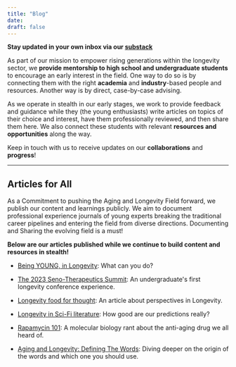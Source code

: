 ```yaml
---
title: "Blog"
date: 
draft: false
---
```

**Stay updated in your own inbox via our [substack](https://longevityxplorer.substack.com/)**

As part of our mission to empower rising generations within the longevity sector, we **provide mentorship to high school and undergraduate students** to encourage an early interest in the field. One way to do so is by connecting them with the right **academia** and **industry**-based people and resources. Another way is by direct, case-by-case advising.

As we operate in stealth in our early stages, we work to provide feedback and guidance while they (the young enthusiasts) write articles on topics of their choice and interest, have them professionally reviewed, and then share them here. We also connect these students with relevant **resources and opportunities** along the way. 

Keep in touch with us to receive updates on our **collaborations** and **progress**!


---
## Articles for All
As a Commitment to pushing the Aging and Longevity Field forward, we publish our content and learnings publicly.
We aim to document professional experience journals of young experts breaking the traditional career pipelines and entering the field from diverse directions. Documenting and Sharing the evolving field is a must!

**Below are our articles published while we continue to build content and resources in stealth!**


- [Being YOUNG, in Longevity](https://longevityxplorer.substack.com/p/being-young-in-longevity): What can you do?
  
- [The 2023 Seno-Therapeutics Summit](https://longevityxplorer.substack.com/p/the-2023-seno-therapeutics-summit): An undergraduate's first longevity conference experience.
  
- [Longevity food for thought](https://longevityxplorer.substack.com/p/longevity-food-for-thought): An article about perspectives in Longevity.
  
- [Longevity in Sci-Fi literature](https://longevityxplorer.substack.com/p/longevity-in-sci-fi-literature): How good are our predictions really?
  
- [Rapamycin 101](https://longevityxplorer.substack.com/p/rapamycin-101): A molecular biology rant about the anti-aging drug we all heard of.
  
- [Aging and Longevity: Defining The Words](https://longevityxplorer.substack.com/p/aging-and-longevity-defining-the): Diving deeper on the origin of the words and which one you should use.


<!---
USE THIS FUTURE GITHUBBERS AND PLACE THE APPROPRIATE CONTENT INSIDE FOR ARTICLE LINKS UNTIL WE CAN FIND A BETTER WAY TO INTEGRATE SUBSTACK API/CONTENT

[Article title here](substack link here): Subtitle/attention grab here


- [Introductory](#introductory)
- [Deep dives](#deep-dives)
- [Personal stories](#personal-stories)
- [Creative work](#creative-work)
- [Curated lists](#curated-lists)

---

## Introductory
Check out our first articles!

- [Longevity in Sci-Fi literature](https://longevityxplorer.substack.com/p/longevity-in-sci-fi-literature): How good are our predictions really?
- [Rapamycin 101](https://longevityxplorer.substack.com/p/rapamycin-101): A molecular biology rant about the anti-aging drug we all heard of.
- [Aging and Longevity: Defining The Words](https://longevityxplorer.substack.com/p/aging-and-longevity-defining-the): Diving deeper on the origin of the words and which one you should use.


---

## Deep dives
The topics we cover don't have to just scratch the surface of what is longevity about, and what one can do. 
Diving deeper into questions that spark your interest is beneficial for people with an obsession with the same questions that you have.


---

## Personal stories
As youngsters in the field, we also struggled to find role models our age. There is so much talent out there, this shouldn't be the case.

Did you do some cool longevity stuff or have unique ideas? Share your story and perspective!
Do you know someone else who falls into that category? Don't be afraid to interview them or share their work with us!


---

## Creative work
Did you ever search on Google for answers to a most random (longevity-related) shower thought? Did you jump into a deep rant about the topic? We want to cover that!


---

## Curated lists
We aim to share lists of resources anyone can use to expand their skills, gain experience, meet new longevity folks, and become who they want to be.

---    
--->

